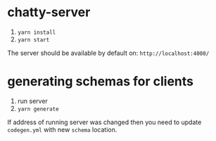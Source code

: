 # chatty-server

1. `yarn install`
2. `yarn start`

The server should be available by default on: `http://localhost:4000/`

# generating schemas for clients

1. run server
2. `yarn generate`

If address of running server was changed then you need to update `codegen.yml` with new `schema` location.
